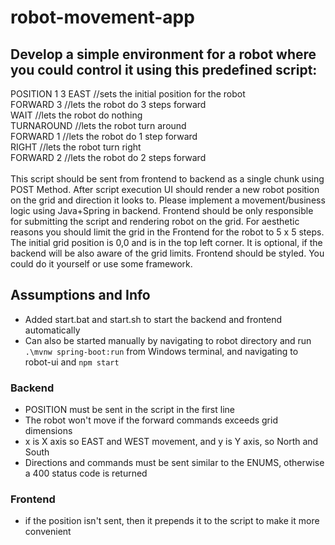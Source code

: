 # robot-movement-app

## Develop a simple environment for a robot where you could control it using this predefined script:
POSITION 1 3 EAST //sets the initial position for the robot
<br/>
FORWARD 3 //lets the robot do 3 steps forward
<br/>
WAIT //lets the robot do nothing
<br/>
TURNAROUND //lets the robot turn around
<br/>
FORWARD 1 //lets the robot do 1 step forward
<br/>
RIGHT //lets the robot turn right
<br/>
FORWARD 2 //lets the robot do 2 steps forward
<br/>
<br/>
This script should be sent from frontend to backend as a single chunk using POST Method. After
script execution UI should render a new robot position on the grid and direction it looks to.
Please implement a movement/business logic using Java+Spring in backend. Frontend should be only
responsible for submitting the script and rendering robot on the grid.
For aesthetic reasons you should limit the grid in the Frontend for the robot to 5 x 5 steps. The initial
grid position is 0,0 and is in the top left corner.
It is optional, if the backend will be also aware of the grid limits.
Frontend should be styled. You could do it yourself or use some framework.

## Assumptions and Info

* Added start.bat and start.sh to start the backend and frontend automatically
* Can also be started manually by navigating to robot directory and run `.\mvnw spring-boot:run` from Windows terminal,
  and
  navigating to robot-ui and `npm start`

### Backend

* POSITION must be sent in the script in the first line
* The robot won't move if the forward commands exceeds grid dimensions
* x is X axis so EAST and WEST movement, and y is Y axis, so North and South
* Directions and commands must be sent similar to the ENUMS, otherwise a 400 status code is returned

### Frontend

* if the position isn't sent, then it prepends it to the script to make it more convenient
